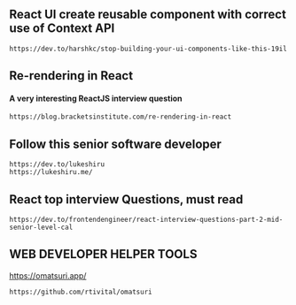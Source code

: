 ## React UI create reusable component with correct use of Context API
```
https://dev.to/harshkc/stop-building-your-ui-components-like-this-19il
```

## Re-rendering in React
#### A very interesting ReactJS interview question
```
https://blog.bracketsinstitute.com/re-rendering-in-react
```


## Follow this senior software developer
```
https://dev.to/lukeshiru
https://lukeshiru.me/
```

## React top interview Questions, must read
```
https://dev.to/frontendengineer/react-interview-questions-part-2-mid-senior-level-cal
```

## WEB DEVELOPER HELPER TOOLS ##
https://omatsuri.app/
```
https://github.com/rtivital/omatsuri
```
